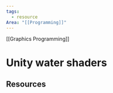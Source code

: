 ```yaml
---
tags:
  - resource
Area: "[[Programming]]"
---
```

[[Graphics Programming]]
# Unity water shaders


## Resources
